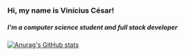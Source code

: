 ### Hi, my name is Vinícius César!

##### I'm a computer science student and full stack developer

[![Anurag's GitHub stats](https://github-readme-stats.vercel.app/api?username=viniciuscnr)](https://github.com/viniciuscnr/github-readme-stats)
